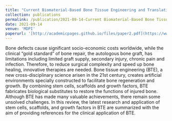 ```yaml
---
title: "Current Biomaterial-Based Bone Tissue Engineering and Translational Medicine"
collection: publications
permalink: /publication/2021-09-14-Current Biomaterial-Based Bone Tissue Engineering and Translational Medicine
date: 2021-09-14
venue: 'MDPI'
paperurl: '[http://academicpages.github.io/files/paper2.pdf](https://www.mdpi.com/1422-0067/22/19/10233)'
---
```


Bone defects cause significant socio-economic costs worldwide, while the clinical “gold standard” of bone repair, the autologous bone graft, has limitations including limited graft supply, secondary injury, chronic pain and infection. Therefore, to reduce surgical complexity and speed up bone healing, innovative therapies are needed. Bone tissue engineering (BTE), a new cross-disciplinary science arisen in the 21st century, creates artificial environments specially constructed to facilitate bone regeneration and growth. By combining stem cells, scaffolds and growth factors, BTE fabricates biological substitutes to restore the functions of injured bone. Although BTE has made many valuable achievements, there remain some unsolved challenges. In this review, the latest research and application of stem cells, scaffolds, and growth factors in BTE are summarized with the aim of providing references for the clinical application of BTE.
